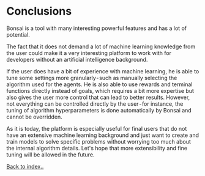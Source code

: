 # Conclusions
Bonsai is a tool with many interesting powerful features and has a lot of potential.

The fact that it does not demand a lot of machine learning knowledge from the user could make it a very interesting platform to work with for developers without an artificial intelligence background.

If the user does have a bit of experience with machine learning, he is able to tune some settings more granularly - such as manually selecting the algorithm used for the agents. He is also able to use rewards and terminal functions directly instead of goals, which requires a bit more expertise but also gives the user more control that can lead to better results. However, not everything can be controlled directly by the user - for instance, the tuning of algorithm hyperparameters is done automatically by Bonsai and cannot be overridden.

As it is today, the platform is especially useful for final users that do not have an extensive machine learning background and just want to create and train models to solve specific problems without worrying too much about the internal algorithm details. Let's hope that more extensibility and fine tuning will be allowed in the future.

[Back to index..](./../README.md)
